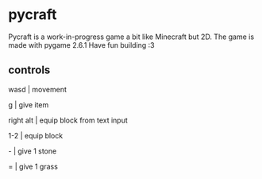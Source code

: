 # pycraft
Pycraft is a work-in-progress game a bit like Minecraft but 2D.
The game is made with pygame 2.6.1
Have fun building :3

## controls
wasd | movement

g | give item

right alt | equip block from text input

1-2 | equip block

\- | give 1 stone

= | give 1 grass